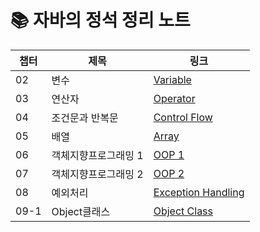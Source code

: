 # 📚 자바의 정석 정리 노트

| 챕터 | 제목 | 링크 |
|------|------|------|
| 02 | 변수   | [Variable](docs/02-변수.md) |
| 03 | 연산자  | [Operator](docs/03-연산자.md) |
| 04 | 조건문과 반복문 | [Control Flow](docs/04-조건문과_반복문.md) |
| 05 | 배열 | [Array](docs/05-배열.md) |
| 06 | 객체지향프로그래밍 1 | [OOP 1](docs/06-객체지향프로그래밍1.md) |
| 07 | 객체지향프로그래밍 2 | [OOP 2](docs/07-객체지향프로그래밍2.md) |
| 08 | 예외처리 | [Exception Handling](docs/08-예외처리.md) |
| 09-1 | Object클래스 | [Object Class](docs/09_1-Object클래스.md) |